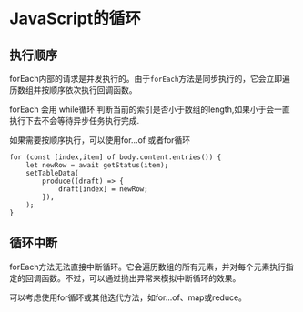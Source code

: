 # JavaScript的循环

## 执行顺序

forEach内部的请求是并发执行的。由于`forEach`方法是同步执行的，它会立即遍历数组并按顺序依次执行回调函数。

forEach 会用 while循环 判断当前的索引是否小于数组的length,如果小于会一直执行下去不会等待异步任务执行完成.

如果需要按顺序执行，可以使用for...of 或者for循环

```tsx
for (const [index,item] of body.content.entries()) {
    let newRow = await getStatus(item);
    setTableData(
        produce((draft) => {
            draft[index] = newRow;
        }),
    );
}
```

## 循环中断

forEach方法无法直接中断循环。它会遍历数组的所有元素，并对每个元素执行指定的回调函数。不过，可以通过抛出异常来模拟中断循环的效果。

可以考虑使用for循环或其他迭代方法，如for...of、map或reduce。
